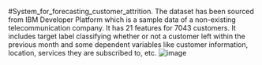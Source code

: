 #System_for_forecasting_customer_attrition.
The dataset has been sourced from IBM Developer Platform which is a sample data of a non-existing telecommunication company. It has 21 features for 7043 customers. It includes target label classifying whether or not a customer left within the previous month and some dependent variables like customer information, location, services they are subscribed to, etc.
![image](https://github.com/Deepakkumarsiwania/System-for-forecasting-customer-attrition/assets/124075529/85ab3caf-93e6-4389-a92b-7e25497f4fd4)

